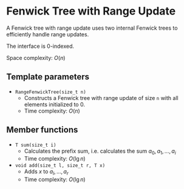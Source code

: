 # Fenwick Tree with Range Update

A Fenwick tree with range update uses two internal Fenwick trees to efficiently handle range updates.

The interface is 0-indexed.

Space complexity: $O(n)$

## Template parameters

- `RangeFenwickTree(size_t n)`
    - Constructs a Fenwick tree with range update of size `n` with all elements initialized to $0$.
    - Time complexity: $O(n)$

## Member functions

- `T sum(size_t i)`
    - Calculates the prefix sum, i.e. calculates the sum $a_0, a_1, \dots, a_i$
    - Time complexity: $O(\lg n)$
- `void add(size_t l, size_t r, T x)`
    - Adds $x$ to $a_l, \dots, a_r$
    - Time complexity: $O(\lg n)$
